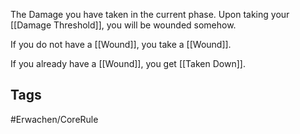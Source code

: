 The Damage you have taken in the current phase. Upon taking your [[Damage Threshold]], you will be wounded somehow.

If you do not have a [[Wound]], you take a [[Wound]].

If you already have a [[Wound]], you get [[Taken Down]].

## Tags
#Erwachen/CoreRule 